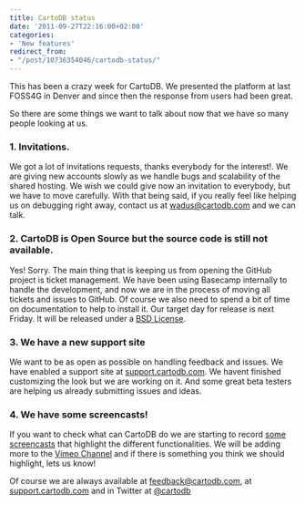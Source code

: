 ```yaml
---
title: CartoDB status
date: '2011-09-27T22:16:00+02:00'
categories:
- 'New features'
redirect_from:
- "/post/10736354046/cartodb-status/"
---
```


This has been a crazy week for CartoDB. We presented the platform at last FOSS4G in Denver and since then the response from users had been great.

So there are some things we want to talk about now that we have so many people looking at us.

### 1. Invitations.

We got a lot of invitations requests, thanks everybody for the interest!. We are giving new accounts slowly as we handle bugs and scalability of the shared hosting. We wish we could give now an invitation to everybody, but we have to move carefully. With that being said, if you really feel like helping us on debugging right away, contact us at <a href="mailto:wadus@cartodb.com">wadus@cartodb.com</a> and we can talk.

### 2. CartoDB is Open Source but the source code is still not available.

Yes! Sorry. The main thing that is keeping us from opening the GitHub project is ticket management. We have been using Basecamp internally to handle the development, and now we are in the process of moving all tickets and issues to GitHub. Of course we also need to spend a bit of time on documentation to help to install it. Our target day for release is next Friday. It will be released under a <a href="http://www.opensource.org/licenses/bsd-license.php">BSD License</a>.

### 3. We have a new support site

We want to be as open as possible on handling feedback and issues. We have enabled a support site at <a href="http://support.cartodb.com/home">support.cartodb.com</a>. We havent finished customizing the look but we are working on it. And some great beta testers are helping us already submitting issues and ideas.

### 4. We have some screencasts!

If you want to check what can CartoDB do we are starting to record <a href="http://vimeo.com/channels/cartodb">some screencasts</a> that highlight the different functionalities. We will be adding more to the <a href="http://vimeo.com/channels/cartodb">Vimeo Channel</a> and if there is something you think we should highlight, lets us know!

Of course we are always available at <a href="mailto:feedback@cartodb.com">feedback@cartodb.com</a>, at <a href="http://support.cartodb.com/">support.cartodb.com</a> and in Twitter at <a href="http://twitter.com/#!/cartodb">@cartodb</a>
